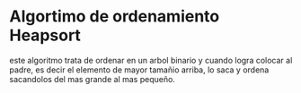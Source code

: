 # Algortimo de ordenamiento Heapsort
este algoritmo trata de ordenar en un arbol binario y cuando logra colocar al padre, es decir el elemento de mayor tamañio arriba, lo saca y ordena sacandolos del mas grande al mas pequeño.
